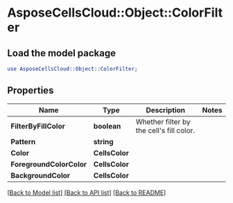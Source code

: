 # AsposeCellsCloud::Object::ColorFilter 

## Load the model package
```perl
use AsposeCellsCloud::Object::ColorFilter;
```

## Properties
Name | Type | Description | Notes
------------ | ------------- | ------------- | -------------
**FilterByFillColor** | **boolean** | Whether filter by the cell's fill color.             |
**Pattern** | **string** |  |
**Color** | **CellsColor** |  |
**ForegroundColorColor** | **CellsColor** |  |
**BackgroundColor** | **CellsColor** |  |  

[[Back to Model list]](../README.md#documentation-for-models) [[Back to API list]](../README.md#documentation-for-api-endpoints) [[Back to README]](../README.md)

